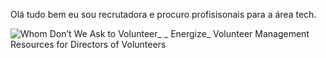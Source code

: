 Olá tudo bem eu sou recrutadora e procuro profisisonais para a área tech.



![Whom Don’t We Ask to Volunteer_ _ Energize_ Volunteer Management Resources for Directors of Volunteers](https://user-images.githubusercontent.com/113298660/189543453-d1a5993b-4016-4549-9563-fdcb9850df44.jpg)
